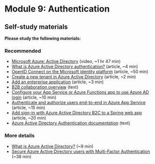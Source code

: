 # Module 9: Authentication

## Self-study materials

**Please study the following materials:**

### Recommended

- [Microsoft Azure: Active Directory](https://www.linkedin.com/learning/microsoft-azure-active-directory-7/dive-into-azure-active-directory-ad) (video, ~1 hr 47 min)
- [What is Azure Active Directory authentication?](https://learn.microsoft.com/en-us/azure/active-directory/authentication/overview-authentication) (article, ~4 min)
- [OpenID Connect on the Microsoft identity platform](https://learn.microsoft.com/en-us/azure/active-directory/develop/v2-protocols-oidc) (article, ~50 min)
- [Create a new tenant in Azure Active Directory](https://learn.microsoft.com/en-us/azure/active-directory/fundamentals/create-new-tenant) (article, ~2 min)
- [Add an enterprise application](https://learn.microsoft.com/en-us/azure/active-directory/manage-apps/add-application-portal) (article, ~3 min)
- [B2B collaboration overview](https://learn.microsoft.com/en-us/azure/active-directory/external-identities/what-is-b2b) (text)
- [Configure your App Service or Azure Functions app to use Azure AD login](https://learn.microsoft.com/en-gb/azure/app-service/configure-authentication-provider-aad) (article, ~10 min)
- [Authenticate and authorize users end-to-end in Azure App Service](https://learn.microsoft.com/en-gb/azure/app-service/tutorial-auth-aad?pivots=platform-linux) (article, ~15 min)
- [Add sign-in with Azure Active Directory B2C to a Spring web app](https://learn.microsoft.com/en-us/azure/developer/java/spring-framework/configure-spring-boot-starter-java-app-with-azure-active-directory-b2c-oidc) (article, ~20 min)
- [Azure Active Directory Authentication documentation](https://learn.microsoft.com/en-us/azure/active-directory/authentication/) (text)

### More details

- [What is Azure Active Directory?](https://docs.microsoft.com/en-us/azure/active-directory/fundamentals/active-directory-whatis) (~9 min)
- [Secure Azure Active Directory users with Multi-Factor Authentication](https://docs.microsoft.com/en-us/learn/modules/secure-aad-users-with-mfa/) (~38 min)
